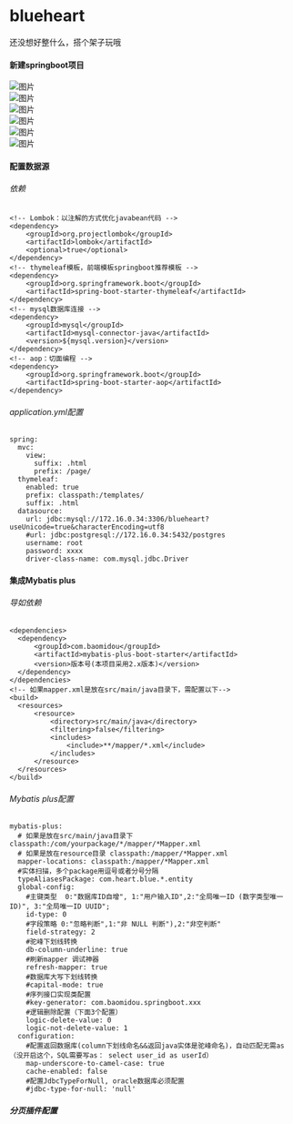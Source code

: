 # blueheart
还没想好整什么，搭个架子玩哦  
#### 新建springboot项目  
![图片](https://github.com/maenylee/blueheart/raw/master/other/创建.png)  
![图片](https://github.com/maenylee/blueheart/raw/master/other/创建1.png)  
![图片](https://github.com/maenylee/blueheart/raw/master/other/创建2.png)  
![图片](https://github.com/maenylee/blueheart/raw/master/other/创建3.png)  
![图片](https://github.com/maenylee/blueheart/raw/master/other/创建4.png)  
![图片](https://github.com/maenylee/blueheart/raw/master/other/项目结构.png)  
#### 配置数据源  
###### 依赖  
```
<!-- Lombok：以注解的方式优化javabean代码 -->
<dependency>
    <groupId>org.projectlombok</groupId>
    <artifactId>lombok</artifactId>
    <optional>true</optional>
</dependency>
<!-- thymeleaf模板，前端模板springboot推荐模板 -->
<dependency>
    <groupId>org.springframework.boot</groupId>
    <artifactId>spring-boot-starter-thymeleaf</artifactId>
</dependency>
<!-- mysql数据库连接 -->
<dependency>
    <groupId>mysql</groupId>
    <artifactId>mysql-connector-java</artifactId>
    <version>${mysql.version}</version>
</dependency>
<!-- aop：切面编程 -->
<dependency>
    <groupId>org.springframework.boot</groupId>
    <artifactId>spring-boot-starter-aop</artifactId>
</dependency>
```
###### application.yml配置  
```
spring:
  mvc:
    view:
      suffix: .html
      prefix: /page/
  thymeleaf:
    enabled: true
    prefix: classpath:/templates/
    suffix: .html
  datasource:
    url: jdbc:mysql://172.16.0.34:3306/blueheart?useUnicode=true&characterEncoding=utf8
    #url: jdbc:postgresql://172.16.0.34:5432/postgres
    username: root
    password: xxxx
    driver-class-name: com.mysql.jdbc.Driver
```
#### 集成Mybatis plus    
###### 导如依赖  
```
<dependencies>
  <dependency>
      <groupId>com.baomidou</groupId>
      <artifactId>mybatis-plus-boot-starter</artifactId>
      <version>版本号(本项目采用2.x版本)</version>
  </dependency>
</dependencies>
<!-- 如果mapper.xml是放在src/main/java目录下，需配置以下-->
<build>
  <resources>
      <resource>
          <directory>src/main/java</directory>
          <filtering>false</filtering>
          <includes>
              <include>**/mapper/*.xml</include>
          </includes>
      </resource>
  </resources>
</build>
```
###### Mybatis plus配置  
```
mybatis-plus:
  # 如果是放在src/main/java目录下 classpath:/com/yourpackage/*/mapper/*Mapper.xml
  # 如果是放在resource目录 classpath:/mapper/*Mapper.xml
  mapper-locations: classpath:/mapper/*Mapper.xml
  #实体扫描，多个package用逗号或者分号分隔
  typeAliasesPackage: com.heart.blue.*.entity
  global-config:
    #主键类型  0:"数据库ID自增", 1:"用户输入ID",2:"全局唯一ID (数字类型唯一ID)", 3:"全局唯一ID UUID";
    id-type: 0
    #字段策略 0:"忽略判断",1:"非 NULL 判断"),2:"非空判断"
    field-strategy: 2
    #驼峰下划线转换
    db-column-underline: true
    #刷新mapper 调试神器
    refresh-mapper: true
    #数据库大写下划线转换
    #capital-mode: true
    #序列接口实现类配置
    #key-generator: com.baomidou.springboot.xxx
    #逻辑删除配置（下面3个配置）
    logic-delete-value: 0
    logic-not-delete-value: 1
  configuration:
    #配置返回数据库(column下划线命名&&返回java实体是驼峰命名)，自动匹配无需as（没开启这个，SQL需要写as： select user_id as userId）
    map-underscore-to-camel-case: true
    cache-enabled: false
    #配置JdbcTypeForNull, oracle数据库必须配置
    #jdbc-type-for-null: 'null'
```
##### 分页插件配置  
